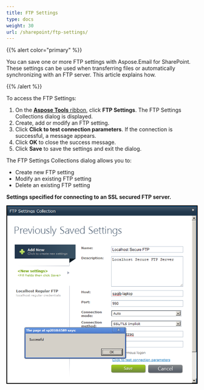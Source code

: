 ```yaml
---
title: FTP Settings
type: docs
weight: 30
url: /sharepoint/ftp-settings/
---
```



{{% alert color="primary" %}} 

You can save one or more FTP settings with Aspose.Email for SharePoint. These settings can be used when transferring files or automatically synchronizing with an FTP server. This article explains how.

{{% /alert %}} 

To access the FTP Settings: 

1. On the [**Aspose Tools** ribbon](/email/sharepoint/about-document-library-synchronization/), click **FTP Settings**.
   The FTP Settings Collections dialog is displayed.
1. Create, add or modify an FTP setting.
1. Click **Click to test connection parameters**.
   If the connection is successful, a message appears. 
1. Click **OK** to close the success message.
1. Click **Save** to save the settings and exit the dialog.

The FTP Settings Collections dialog allows you to:

- Create new FTP setting
- Modify an existing FTP setting
- Delete an existing FTP setting

**Settings specified for connecting to an SSL secured FTP server.** 

![todo:image_alt_text](ftp-settings_1.png)
